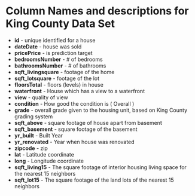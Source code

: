 # Column Names and descriptions for King County Data Set

- **id** - unique identified for a house
- **dateDate** - house was sold
- **pricePrice** - is prediction target
- **bedroomsNumber** - # of bedrooms
- **bathroomsNumber** - # of bathrooms
- **sqft_livingsquare** - footage of the home
- **sqft_lotsquare** - footage of the lot
- **floorsTotal** - floors (levels) in house
- **waterfront** - House which has a view to a waterfront
- **view** - quality of view
- **condition** - How good the condition is ( Overall )
- **grade** - overall grade given to the housing unit, based on King County grading system
- **sqft_above** - square footage of house apart from basement
- **sqft_basement** - square footage of the basement
- **yr_built** - Built Year
- **yr_renovated** - Year when house was renovated
- **zipcode** - zip
- **lat** - Latitude coordinate
- **long** - Longitude coordinate
- **sqft_living15** - The square footage of interior housing living space for the nearest 15 neighbors
- **sqft_lot15** - The square footage of the land lots of the nearest 15 neighbors
